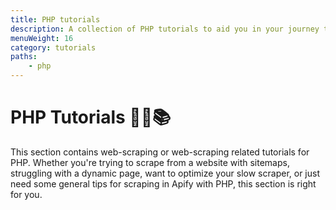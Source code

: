 ```yaml
---
title: PHP tutorials
description: A collection of PHP tutorials to aid you in your journey to becoming a master web scraping and automation developer.
menuWeight: 16
category: tutorials
paths:
    - php
---
```


# PHP Tutorials 👨‍💻📚

This section contains web-scraping or web-scraping related tutorials for PHP. Whether you're trying to scrape from a website with sitemaps, struggling with a dynamic page, want to optimize your slow scraper, or just need some general tips for scraping in Apify with PHP, this section is right for you.
